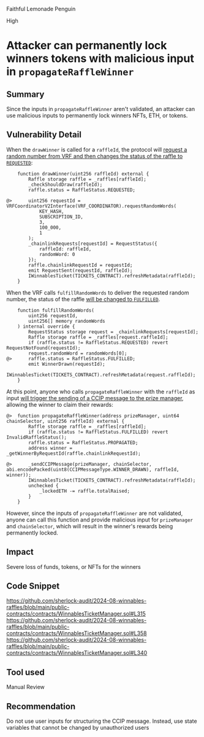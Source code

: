 Faithful Lemonade Penguin

High

# Attacker can permanently lock winners tokens with malicious input in `propagateRaffleWinner`

## Summary
Since the inputs in `propagateRaffleWinner` aren't validated, an attacker can use malicious inputs to permanently lock winners NFTs, ETH, or tokens.

## Vulnerability Detail
When the `drawWinner` is called for a `raffleId`, the protocol will [request a random number from VRF and then changes the status of the raffle to `REQUESTED`](https://github.com/sherlock-audit/2024-08-winnables-raffles/blob/main/public-contracts/contracts/WinnablesTicketManager.sol#L315):
```solidity
    function drawWinner(uint256 raffleId) external {
        Raffle storage raffle = _raffles[raffleId];
        _checkShouldDraw(raffleId);
        raffle.status = RaffleStatus.REQUESTED;

@>      uint256 requestId = VRFCoordinatorV2Interface(VRF_COORDINATOR).requestRandomWords(
            KEY_HASH,
            SUBSCRIPTION_ID,
            3,
            100_000,
            1
        );
        _chainlinkRequests[requestId] = RequestStatus({
            raffleId: raffleId,
            randomWord: 0
        });
        raffle.chainlinkRequestId = requestId;
        emit RequestSent(requestId, raffleId);
        IWinnablesTicket(TICKETS_CONTRACT).refreshMetadata(raffleId);
    }
```

When the VRF calls `fulfillRandomWords` to deliver the requested random number, the status of the raffle [will be changed to `FULFILLED`](https://github.com/sherlock-audit/2024-08-winnables-raffles/blob/main/public-contracts/contracts/WinnablesTicketManager.sol#L358).
```solidity
    function fulfillRandomWords(
        uint256 requestId,
        uint256[] memory randomWords
    ) internal override {
        RequestStatus storage request = _chainlinkRequests[requestId];
        Raffle storage raffle = _raffles[request.raffleId];
        if (raffle.status != RaffleStatus.REQUESTED) revert RequestNotFound(requestId);
        request.randomWord = randomWords[0];
@>      raffle.status = RaffleStatus.FULFILLED;
        emit WinnerDrawn(requestId);
        IWinnablesTicket(TICKETS_CONTRACT).refreshMetadata(request.raffleId);
    }
```
At this point, anyone who calls `propagateRaffleWinner` with the `raffleId` as input [will trigger the sending of a CCIP message to the prize manager](https://github.com/sherlock-audit/2024-08-winnables-raffles/blob/main/public-contracts/contracts/WinnablesTicketManager.sol#L340), allowing the winner to claim their rewards:
```solidity
@>  function propagateRaffleWinner(address prizeManager, uint64 chainSelector, uint256 raffleId) external {
        Raffle storage raffle = _raffles[raffleId];
        if (raffle.status != RaffleStatus.FULFILLED) revert InvalidRaffleStatus();
        raffle.status = RaffleStatus.PROPAGATED;
        address winner = _getWinnerByRequestId(raffle.chainlinkRequestId);

@>      _sendCCIPMessage(prizeManager, chainSelector, abi.encodePacked(uint8(CCIPMessageType.WINNER_DRAWN), raffleId, winner));
        IWinnablesTicket(TICKETS_CONTRACT).refreshMetadata(raffleId);
        unchecked {
            _lockedETH -= raffle.totalRaised;
        }
    }
```

However, since the inputs of `propagateRaffleWinner` are not validated, anyone can call this function and provide malicious input for `prizeManager` and `chainSelector`, which will result in the winner's rewards being permanently locked.

## Impact
Severe loss of funds, tokens, or NFTs for the winners

## Code Snippet
https://github.com/sherlock-audit/2024-08-winnables-raffles/blob/main/public-contracts/contracts/WinnablesTicketManager.sol#L315
https://github.com/sherlock-audit/2024-08-winnables-raffles/blob/main/public-contracts/contracts/WinnablesTicketManager.sol#L358
https://github.com/sherlock-audit/2024-08-winnables-raffles/blob/main/public-contracts/contracts/WinnablesTicketManager.sol#L340

## Tool used

Manual Review

## Recommendation
Do not use user inputs for structuring the CCIP message. Instead, use state variables that cannot be changed by unauthorized users
